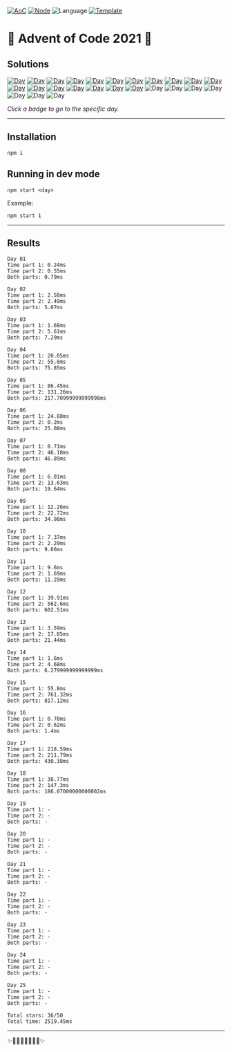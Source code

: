 <!-- Entries between SOLUTIONS and RESULTS tags are auto-generated -->

[![AoC](https://badgen.net/badge/AoC/2021/blue)](https://adventofcode.com/2021)
[![Node](https://badgen.net/badge/Node/v16.0.0+/blue)](https://nodejs.org/en/download/)
![Language](https://badgen.net/badge/Language/JavaScript/blue)
[![Template](https://badgen.net/badge/Template/aocrunner/blue)](https://github.com/caderek/aocrunner)

# 🎄 Advent of Code 2021 🎄

## Solutions

<!--SOLUTIONS-->

[![Day](https://badgen.net/badge/01/%E2%98%85%E2%98%85/green)](src/day01)
[![Day](https://badgen.net/badge/02/%E2%98%85%E2%98%85/green)](src/day02)
[![Day](https://badgen.net/badge/03/%E2%98%85%E2%98%85/green)](src/day03)
[![Day](https://badgen.net/badge/04/%E2%98%85%E2%98%85/green)](src/day04)
[![Day](https://badgen.net/badge/05/%E2%98%85%E2%98%85/green)](src/day05)
[![Day](https://badgen.net/badge/06/%E2%98%85%E2%98%85/green)](src/day06)
[![Day](https://badgen.net/badge/07/%E2%98%85%E2%98%85/green)](src/day07)
[![Day](https://badgen.net/badge/08/%E2%98%85%E2%98%85/green)](src/day08)
[![Day](https://badgen.net/badge/09/%E2%98%85%E2%98%85/green)](src/day09)
[![Day](https://badgen.net/badge/10/%E2%98%85%E2%98%85/green)](src/day10)
[![Day](https://badgen.net/badge/11/%E2%98%85%E2%98%85/green)](src/day11)
[![Day](https://badgen.net/badge/12/%E2%98%85%E2%98%85/green)](src/day12)
[![Day](https://badgen.net/badge/13/%E2%98%85%E2%98%85/green)](src/day13)
[![Day](https://badgen.net/badge/14/%E2%98%85%E2%98%85/green)](src/day14)
[![Day](https://badgen.net/badge/15/%E2%98%85%E2%98%85/green)](src/day15)
[![Day](https://badgen.net/badge/16/%E2%98%85%E2%98%85/green)](src/day16)
[![Day](https://badgen.net/badge/17/%E2%98%85%E2%98%85/green)](src/day17)
[![Day](https://badgen.net/badge/18/%E2%98%85%E2%98%85/green)](src/day18)
![Day](https://badgen.net/badge/19/%E2%98%86%E2%98%86/gray)
![Day](https://badgen.net/badge/20/%E2%98%86%E2%98%86/gray)
![Day](https://badgen.net/badge/21/%E2%98%86%E2%98%86/gray)
![Day](https://badgen.net/badge/22/%E2%98%86%E2%98%86/gray)
![Day](https://badgen.net/badge/23/%E2%98%86%E2%98%86/gray)
![Day](https://badgen.net/badge/24/%E2%98%86%E2%98%86/gray)
![Day](https://badgen.net/badge/25/%E2%98%86%E2%98%86/gray)

<!--/SOLUTIONS-->

_Click a badge to go to the specific day._

---

## Installation

```
npm i
```

## Running in dev mode

```
npm start <day>
```

Example:

```
npm start 1
```

---

## Results

<!--RESULTS-->

```
Day 01
Time part 1: 0.24ms
Time part 2: 0.55ms
Both parts: 0.79ms
```

```
Day 02
Time part 1: 2.58ms
Time part 2: 2.49ms
Both parts: 5.07ms
```

```
Day 03
Time part 1: 1.68ms
Time part 2: 5.61ms
Both parts: 7.29ms
```

```
Day 04
Time part 1: 20.05ms
Time part 2: 55.8ms
Both parts: 75.85ms
```

```
Day 05
Time part 1: 86.45ms
Time part 2: 131.26ms
Both parts: 217.70999999999998ms
```

```
Day 06
Time part 1: 24.88ms
Time part 2: 0.2ms
Both parts: 25.08ms
```

```
Day 07
Time part 1: 0.71ms
Time part 2: 46.18ms
Both parts: 46.89ms
```

```
Day 08
Time part 1: 6.01ms
Time part 2: 13.63ms
Both parts: 19.64ms
```

```
Day 09
Time part 1: 12.26ms
Time part 2: 22.72ms
Both parts: 34.98ms
```

```
Day 10
Time part 1: 7.37ms
Time part 2: 2.29ms
Both parts: 9.66ms
```

```
Day 11
Time part 1: 9.6ms
Time part 2: 1.69ms
Both parts: 11.29ms
```

```
Day 12
Time part 1: 39.91ms
Time part 2: 562.6ms
Both parts: 602.51ms
```

```
Day 13
Time part 1: 3.59ms
Time part 2: 17.85ms
Both parts: 21.44ms
```

```
Day 14
Time part 1: 1.6ms
Time part 2: 4.68ms
Both parts: 6.279999999999999ms
```

```
Day 15
Time part 1: 55.8ms
Time part 2: 761.32ms
Both parts: 817.12ms
```

```
Day 16
Time part 1: 0.78ms
Time part 2: 0.62ms
Both parts: 1.4ms
```

```
Day 17
Time part 1: 218.59ms
Time part 2: 211.79ms
Both parts: 430.38ms
```

```
Day 18
Time part 1: 38.77ms
Time part 2: 147.3ms
Both parts: 186.07000000000002ms
```

```
Day 19
Time part 1: -
Time part 2: -
Both parts: -
```

```
Day 20
Time part 1: -
Time part 2: -
Both parts: -
```

```
Day 21
Time part 1: -
Time part 2: -
Both parts: -
```

```
Day 22
Time part 1: -
Time part 2: -
Both parts: -
```

```
Day 23
Time part 1: -
Time part 2: -
Both parts: -
```

```
Day 24
Time part 1: -
Time part 2: -
Both parts: -
```

```
Day 25
Time part 1: -
Time part 2: -
Both parts: -
```

```
Total stars: 36/50
Total time: 2519.45ms
```

<!--/RESULTS-->

---

✨🎄🎁🎄🎅🎄🎁🎄✨
